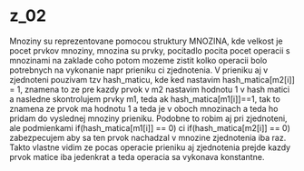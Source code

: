 # z_02
Mnoziny su reprezentovane pomocou struktury MNOZINA, kde velkost je pocet prvkov mnoziny, mnozina su prvky, pocitadlo pocita pocet operacii s mnozinami na zaklade coho potom mozeme zistit kolko operacii bolo potrebnych na vykonanie napr prieniku ci zjednotenia. V prieniku aj v zjednoteni pouzivam tzv hash_maticu, kde ked nastavim hash_matica[m2[i]] = 1, znamena to ze pre kazdy prvok v m2 nastavim hodnotu 1 v hash matici a nasledne skontrolujem prvky m1, teda ak hash_matica[m1[i]]==1, tak to znamena ze prvok ma hodnotu 1 a teda je v oboch mnozinach a teda ho pridam do vyslednej mnoziny prieniku. Podobne to robim aj pri zjednoteni, ale podmienkami if(hash_matica[m1[i]] == 0) ci if(hash_matica[m2[i]] == 0) zabezpecujem aby sa ten prvok nachadzal v mnozine zjednotenia iba raz. Takto vlastne vidim ze pocas operacie prieniku aj zjednotenia prejde kazdy prvok matice iba jedenkrat a teda operacia sa vykonava konstantne.